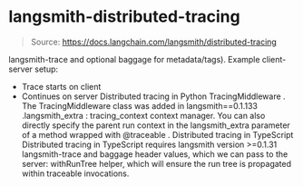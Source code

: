 # langsmith-distributed-tracing

> Source: https://docs.langchain.com/langsmith/distributed-tracing

langsmith-trace
and optional baggage
for metadata/tags).
Example client-server setup:
- Trace starts on client
- Continues on server
Distributed tracing in Python
TracingMiddleware
.
The
TracingMiddleware
class was added in langsmith==0.1.133
.langsmith_extra
:
tracing_context
context manager. You can also directly specify the parent run context in the langsmith_extra
parameter of a method wrapped with @traceable
.
Distributed tracing in TypeScript
Distributed tracing in TypeScript requires
langsmith
version >=0.1.31
langsmith-trace
and baggage
header values, which we can pass to the server:
withRunTree
helper, which will ensure the run tree is propagated within traceable invocations.